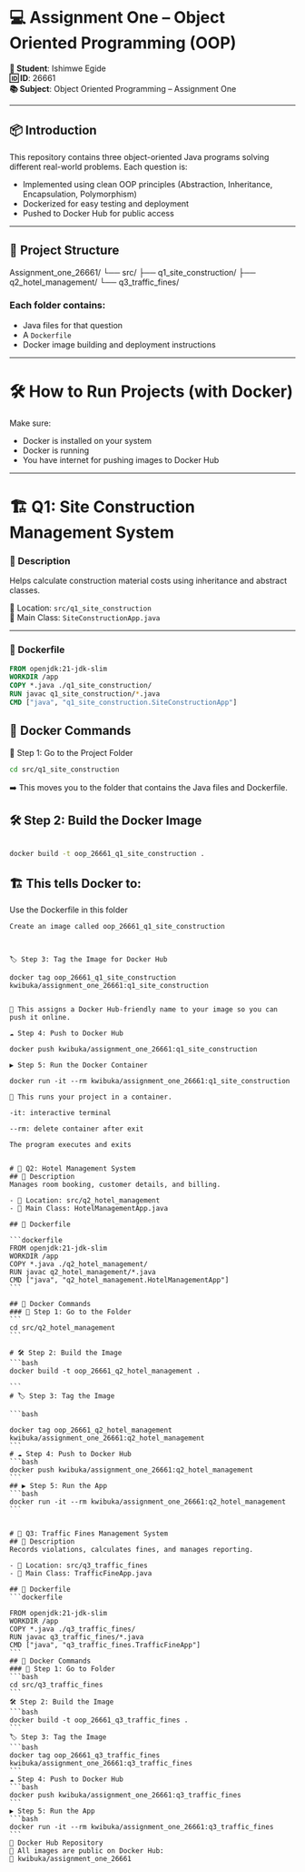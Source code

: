 # 💻 Assignment One – Object Oriented Programming (OOP)
**👤 Student**: Ishimwe Egide  
**🆔 ID**: 26661  
**📚 Subject**: Object Oriented Programming – Assignment One  

---

## 📦 Introduction

This repository contains three object-oriented Java programs solving different real-world problems. Each question is:
- Implemented using clean OOP principles (Abstraction, Inheritance, Encapsulation, Polymorphism)
- Dockerized for easy testing and deployment
- Pushed to Docker Hub for public access

---

## 🧱 Project Structure

Assignment_one_26661/
└── src/
├── q1_site_construction/
├── q2_hotel_management/
└── q3_traffic_fines/



### Each folder contains:
- Java files for that question
- A `Dockerfile`
- Docker image building and deployment instructions

---

# 🛠️ How to Run Projects (with Docker)

Make sure:
- Docker is installed on your system
- Docker is running
- You have internet for pushing images to Docker Hub

---

# 🏗️ Q1: Site Construction Management System

### 📌 Description  
Helps calculate construction material costs using inheritance and abstract classes.

📂 Location: `src/q1_site_construction`  
📝 Main Class: `SiteConstructionApp.java`  

---

### 📄 Dockerfile

```dockerfile
FROM openjdk:21-jdk-slim
WORKDIR /app
COPY *.java ./q1_site_construction/
RUN javac q1_site_construction/*.java
CMD ["java", "q1_site_construction.SiteConstructionApp"]
```

## 🐳 Docker Commands

🔹 Step 1: Go to the Project Folder

```bash
cd src/q1_site_construction
```
➡️ This moves you to the folder that contains the Java files and Dockerfile.

## 🛠️ Step 2: Build the Docker Image
```bash

docker build -t oop_26661_q1_site_construction .
```

## 🏗️ This tells Docker to:

Use the Dockerfile in this folder
````
Create an image called oop_26661_q1_site_construction



🏷️ Step 3: Tag the Image for Docker Hub

docker tag oop_26661_q1_site_construction kwibuka/assignment_one_26661:q1_site_construction


🔖 This assigns a Docker Hub-friendly name to your image so you can push it online.

☁️ Step 4: Push to Docker Hub

docker push kwibuka/assignment_one_26661:q1_site_construction

▶️ Step 5: Run the Docker Container

docker run -it --rm kwibuka/assignment_one_26661:q1_site_construction

🚀 This runs your project in a container.

-it: interactive terminal

--rm: delete container after exit

The program executes and exits


# 🏨 Q2: Hotel Management System
## 📌 Description
Manages room booking, customer details, and billing.

- 📂 Location: src/q2_hotel_management
- 📝 Main Class: HotelManagementApp.java

## 📄 Dockerfile

```dockerfile
FROM openjdk:21-jdk-slim
WORKDIR /app
COPY *.java ./q2_hotel_management/
RUN javac q2_hotel_management/*.java
CMD ["java", "q2_hotel_management.HotelManagementApp"]
```

## 🐳 Docker Commands
### 🔹 Step 1: Go to the Folder
```
cd src/q2_hotel_management
```

# 🛠️ Step 2: Build the Image
```bash
docker build -t oop_26661_q2_hotel_management .

```
# 🏷️ Step 3: Tag the Image

```bash

docker tag oop_26661_q2_hotel_management kwibuka/assignment_one_26661:q2_hotel_management
```
# ☁️ Step 4: Push to Docker Hub
```bash
docker push kwibuka/assignment_one_26661:q2_hotel_management
```
## ▶️ Step 5: Run the App
```bash
docker run -it --rm kwibuka/assignment_one_26661:q2_hotel_management
```


# 🚦 Q3: Traffic Fines Management System
## 📌 Description
Records violations, calculates fines, and manages reporting.

- 📂 Location: src/q3_traffic_fines
- 📝 Main Class: TrafficFineApp.java

## 📄 Dockerfile
```dockerfile

FROM openjdk:21-jdk-slim
WORKDIR /app
COPY *.java ./q3_traffic_fines/
RUN javac q3_traffic_fines/*.java
CMD ["java", "q3_traffic_fines.TrafficFineApp"]
```
## 🐳 Docker Commands
### 🔹 Step 1: Go to Folder
```bash
cd src/q3_traffic_fines
```
🛠️ Step 2: Build the Image
```bash
docker build -t oop_26661_q3_traffic_fines .
```
🏷️ Step 3: Tag the Image
```bash
docker tag oop_26661_q3_traffic_fines kwibuka/assignment_one_26661:q3_traffic_fines
```
☁️ Step 4: Push to Docker Hub
```bash
docker push kwibuka/assignment_one_26661:q3_traffic_fines
```
▶️ Step 5: Run the App
```bash
docker run -it --rm kwibuka/assignment_one_26661:q3_traffic_fines
```
📂 Docker Hub Repository
🧩 All images are public on Docker Hub:
🔗 kwibuka/assignment_one_26661


